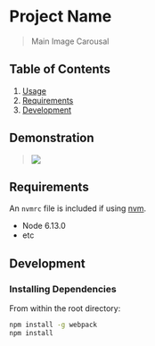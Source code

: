 # Project Name

> Main Image Carousal


## Table of Contents

1. [Usage](#Usage)
1. [Requirements](#requirements)
1. [Development](#development)

## Demonstration

> ![](https://gph.is/g/ZY08lR1)


## Requirements

An `nvmrc` file is included if using [nvm](https://github.com/creationix/nvm).

- Node 6.13.0
- etc

## Development

### Installing Dependencies

From within the root directory:

```sh
npm install -g webpack
npm install
```

